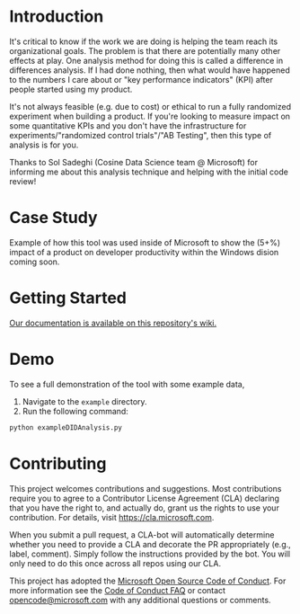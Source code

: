 
# Introduction 
It's critical to know if the work we are doing is helping the team reach its organizational goals. The problem is that there are potentially many other effects at play. One analysis method for doing this is called a difference in differences analysis. If I had done nothing, then what would have happened to the numbers I care about or "key performance indicators" (KPI) after people started using my product.

It's not always feasible (e.g. due to cost) or ethical to run a fully randomized experiment when building a product. If you're looking to measure impact on some quantitative KPIs and you don't have the infrastructure for experiments/"randomized control trials"/"AB Testing", then this type of analysis is for you.

Thanks to Sol Sadeghi (Cosine Data Science team @ Microsoft) for informing me about this analysis technique and helping with the initial code review!

# Case Study

Example of how this tool was used inside of Microsoft to show the (5+%) impact of a product on developer productivity within the Windows dision coming soon.

# Getting Started
[Our documentation is available on this repository's wiki.](https://github.com/microsoft/LongitudinalDifferenceInDifferencesPy/wiki)


# Demo

To see a full demonstration of the tool with some example data, 
1. Navigate to the `example` directory.
2. Run the following command:
```python
python exampleDIDAnalysis.py
```



# Contributing

This project welcomes contributions and suggestions.  Most contributions require you to agree to a
Contributor License Agreement (CLA) declaring that you have the right to, and actually do, grant us
the rights to use your contribution. For details, visit https://cla.microsoft.com.

When you submit a pull request, a CLA-bot will automatically determine whether you need to provide
a CLA and decorate the PR appropriately (e.g., label, comment). Simply follow the instructions
provided by the bot. You will only need to do this once across all repos using our CLA.

This project has adopted the [Microsoft Open Source Code of Conduct](https://opensource.microsoft.com/codeofconduct/).
For more information see the [Code of Conduct FAQ](https://opensource.microsoft.com/codeofconduct/faq/) or
contact [opencode@microsoft.com](mailto:opencode@microsoft.com) with any additional questions or comments.
